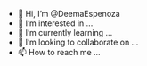 - 👋 Hi, I’m @DeemaEspenoza
- 👀 I’m interested in ...
- 🌱 I’m currently learning ...
- 💞️ I’m looking to collaborate on ...
- 📫 How to reach me ...

<!---
DeemaEspenoza/DeemaEspenoza is a ✨ special ✨ repository because its `README.md` (this file) appears on your GitHub profile.
You can click the Preview link to take a look at your changes.
--->
